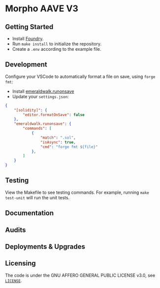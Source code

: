 # Morpho AAVE V3

## Getting Started

- Install [Foundry](https://github.com/foundry-rs/foundry).
- Run `make install` to initialize the repository.
- Create a `.env` according to the example file.

## Development

Configure your VSCode to automatically format a file on save, using `forge fmt`:

- Install [emeraldwalk.runonsave](https://marketplace.visualstudio.com/items?itemName=emeraldwalk.RunOnSave)
- Update your `settings.json`:

```json
{
    "[solidity]": {
        "editor.formatOnSave": false
    },
    "emeraldwalk.runonsave": {
        "commands": [
            {
                "match": ".sol",
                "isAsync": true,
                "cmd": "forge fmt ${file}"
            },
        ]
    }
}
```

## Testing

View the Makefile to see testing commands. For example, running `make test-unit` will run the unit tests.

## Documentation

## Audits

## Deployments & Upgrades

## Licensing

The code is under the GNU AFFERO GENERAL PUBLIC LICENSE v3.0, see [`LICENSE`](./LICENSE).